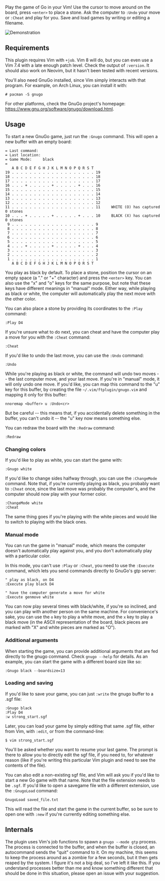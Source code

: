 Play the game of Go in your Vim! Use the cursor to move around on the board, press `<enter>` to place a stone. Ask the computer to `:Undo` your move or `:Cheat` and play for you. Save and load games by writing or editing a filename.

![Demonstration](http://i.andrewradev.com/d1f1769d687d198b89a96decba4c8952.gif)

## Requirements

This plugin requires Vim with `+job`. Vim 8 will do, but you can even use a Vim 7.4 with a late enough patch level. Check the output of `:version`. It should also work on Neovim, but it hasn't been tested with recent versions.

You'll also need GnuGo installed, since Vim simply interacts with that program. For example, on Arch Linux, you can install it with:

```
# pacman -S gnugo
```

For other platforms, check the GnuGo project's homepage: https://www.gnu.org/software/gnugo/download.html.

## Usage

To start a new GnuGo game, just run the `:Gnugo` command. This will open a new buffer with an empty board:

```
= Last command:
= Last location:
= Game Mode:     black
=
   A B C D E F G H J K L M N O P Q R S T
19 . . . . . . . . . . . . . . . . . . . 19
18 . . . . . . . . . . . . . . . . . . . 18
17 . . . . . . . . . . . . . . . . . . . 17
16 . . . + . . . . . + . . . . . + . . . 16
15 . . . . . . . . . . . . . . . . . . . 15
14 . . . . . . . . . . . . . . . . . . . 14
13 . . . . . . . . . . . . . . . . . . . 13
12 . . . . . . . . . . . . . . . . . . . 12
11 . . . . . . . . . . . . . . . . . . . 11     WHITE (O) has captured 0 stones
10 . . . + . . . . . + . . . . . + . . . 10     BLACK (X) has captured 0 stones
 9 . . . . . . . . . . . . . . . . . . . 9
 8 . . . . . . . . . . . . . . . . . . . 8
 7 . . . . . . . . . . . . . . . . . . . 7
 6 . . . . . . . . . . . . . . . . . . . 6
 5 . . . . . . . . . . . . . . . . . . . 5
 4 . . . + . . . . . + . . . . . + . . . 4
 3 . . . . . . . . . . . . . . . . . . . 3
 2 . . . . . . . . . . . . . . . . . . . 2
 1 . . . . . . . . . . . . . . . . . . . 1
   A B C D E F G H J K L M N O P Q R S T
```

You play as black by default. To place a stone, position the cursor on an empty space (a "." or "+" character) and press the `<enter>` key. You can also use the "x" and "o" keys for the same purpose, but note that these keys have different meanings in "manual" mode. Either way, while playing as black or white, the computer will automatically play the next move with the other color.

You can also place a stone by providing its coordinates to the `:Play` command:

``` vim
:Play D4
```

If you're unsure what to do next, you can cheat and have the computer play a move for you with the `:Cheat` command:

``` vim
:Cheat
```

If you'd like to undo the last move, you can use the `:Undo` command:

``` vim
:Undo
```

While you're playing as black or white, the command will undo two moves -- the last computer move, and your last move. If you're in "manual" mode, it will only undo one move. If you'd like, you can map this command to the "u" key for this buffer, by creating the file `~/.vim/ftplugin/gnugo.vim` and mapping it only for this buffer:

``` vim
nnoremap <buffer> u :Undo<cr>
```

But be careful -- this means that, if you accidentally delete something in the buffer, you can't undo it -- the "u" key now means something else.

You can redraw the board with the `:Redraw` command:

``` vim
:Redraw
```

### Changing colors

If you'd like to play as white, you can start the game with:

``` vim
:Gnugo white
```

If you'd like to change sides halfway through, you can use the `:ChangeMode` command. Note that, if you're currently playing as black, you probably want to `:Cheat` once, since the last move was probably the computer's, and the computer should now play with your former color.

``` vim
:ChangeMode white
:Cheat
```

The same thing goes if you're playing with the white pieces and would like to switch to playing with the black ones.

### Manual mode

You can run the game in "manual" mode, which means the computer doesn't automatically play against you, and you don't automatically play with a particular color.

In this mode, you can't use `:Play` or `:Cheat`, you need to use the `:Execute` command, which lets you send commands directly to GnuGo's gtp server:

``` vim
" play as black, on D4
:Execute play black D4

" have the computer generate a move for white
:Execute genmove white
```

You can now play several times with black/white, if you're so inclined, and you can play with another person on the same machine. For convenience's sake, you can use the `o` key to play a white move, and the `x` key to play a black move (in the ASCII representation of the board, black pieces are marked with "X" and white pieces are marked as "O").

### Additional arguments

When starting the game, you can provide additional arguments that are fed directly to the gnugo command. Check `gnugo --help` for details. As an example, you can start the game with a different board size like so:

``` vim
:Gnugo black --boardsize=13
```

### Loading and saving

If you'd like to save your game, you can just `:write` the gnugo buffer to a .sgf file:

``` vim
:Gnugo black
:Play D4
:w strong_start.sgf
```

Later, you can load your game by simply editing that same .sgf file, either from Vim, with `:edit`, or from the command-line:

```
$ vim strong_start.sgf
```

You'll be asked whether you want to resume your last game. The prompt is there to allow you to directly edit the sgf file, if you need to, for whatever reason (like if you're writing this particular Vim plugin and need to see the contents of the file).

You can also edit a non-existing sgf file, and Vim will ask you if you'd like to start a new Go game with that name. Note that the file extension needs to be `.sgf`. If you'd like to open a savegame file with a different extension, use the `:GnugoLoad` command:

``` vim
GnugoLoad saved_file.txt
```

This will read the file and start the game in the current buffer, so be sure to open one with `:new` if you're currently editing something else.

## Internals

The plugin uses Vim's job functions to spawn a `gnugo --mode gtp` process. The process is connected to the buffer, and when the buffer is closed, an autocommand sends the "quit" command to it. On my machine, this seems to keep the process around as a zombie for a few seconds, but it then gets reaped by the system. I figure it's not a big deal, so I've left it like this. If you understand processes better than me and know something different that should be done in this situation, please open an issue with your suggestion.
